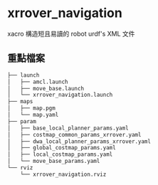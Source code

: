 # xrrover_navigation

xacro 構造短且易讀的 robot urdf's XML 文件

## 重點檔案

```bash
├── launch
│   ├── amcl.launch
│   ├── move_base.launch
│   └── xrrover_navigation.launch
├── maps
│   ├── map.pgm
│   └── map.yaml
├── param
│   ├── base_local_planner_params.yaml
│   ├── costmap_common_params_xrrover.yaml
│   ├── dwa_local_planner_params_xrrover.yaml
│   ├── global_costmap_params.yaml
│   ├── local_costmap_params.yaml
│   └── move_base_params.yaml
└── rviz
    └── xrrover_navigation.rviz
```

## 